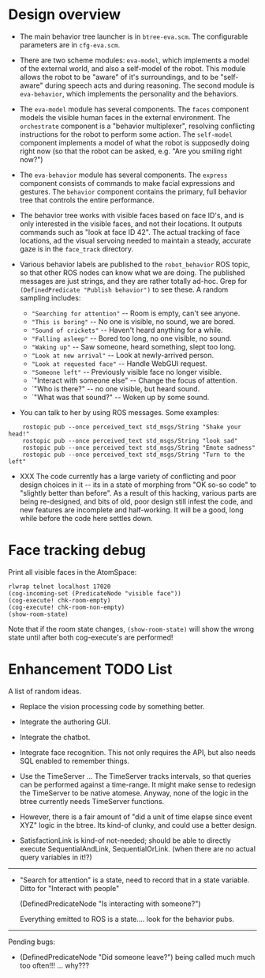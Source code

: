 
Design overview
===============

* The main behavior tree launcher is in `btree-eva.scm`.  The
  configurable parameters are in `cfg-eva.scm`.

* There are two scheme modules: `eva-model`, which implements a model
  of the external world, and also a self-model of the robot.  This
  module allows the robot to be "aware" of it's surroundings, and to be
  "self-aware" during speech acts and during reasoning.  The second
  module is `eva-behavior`, which implements the personality and the
  behaviors.

* The `eva-model` module has several components. The `faces` component
  models the visible human faces in the external environment. The
  `orchestrate` component is a "behavior multiplexer", resolving
  conflicting instructions for the robot to perform some action. The
  `self-model` component implements a model of what the robot is
  supposedly doing right now (so that the robot can be asked, e.g. "Are
  you smiling right now?")

* The `eva-behavior` module has several components.  The `express`
  component consists of commands to make facial expressions and
  gestures.  The `behavior` component contains the primary, full
  behavior tree that controls the entire performance.

* The behavior tree works with visible faces based on face ID's,
  and is only interested in the visible faces, and not their locations.
  It outputs commands such as "look at face ID 42". The actual tracking
  of face locations, ad the visual servoing needed to maintain a
  steady, accurate gaze is in the `face_track` directory.

* Various behavior labels are published to the `robot_behavior` ROS
  topic, so that other ROS nodes can know what we are doing.  The
  published messages are just strings, and they are rather totally
  ad-hoc.  Grep for `(DefinedPredicate "Publish behavior")` to see
  these.  A random sampling includes:

    + `"Searching for attention"` -- Room is empty, can't see anyone.
    + `"This is boring"` -- No one is visible, no sound, we are bored.
    + `"Sound of crickets"` -- Haven't heard anything for a while.
    + `"Falling asleep"` -- Bored too long, no one visible, no sound.
    + `"Waking up"` -- Saw someone, heard something, slept too long.
    + `"Look at new arrival"` -- Look at newly-arrived person.
    + `"Look at requested face"` -- Handle WebGUI request.
    + `"Someone left"` -- Previously visible face no longer visible.
    + `"Interact with someone else" -- Change the focus of attention.
    + `"Who is there?" -- no one visible, but heard sound.
    + `"What was that sound?" -- Woken up by some sound.

* You can talk to her by using ROS messages. Some examples:
```
    rostopic pub --once perceived_text std_msgs/String "Shake your head!"
    rostopic pub --once perceived_text std_msgs/String "look sad"
    rostopic pub --once perceived_text std_msgs/String "Emote sadness"
    rostopic pub --once perceived_text std_msgs/String "Turn to the left"
```


* XXX The code currently has a large variety of conflicting and poor
  design choices in it -- its in a state of morphing from "OK so-so code"
  to "slightly better than before".  As a result of this hacking, various
  parts are being re-designed,  and bits of old, poor design still
  infest the code, and new features are incomplete and half-working.
  It will be a good, long while before the code here settles down.

Face tracking debug
===================
Print all visible faces in the AtomSpace:

```
rlwrap telnet localhost 17020
(cog-incoming-set (PredicateNode "visible face"))
(cog-execute! chk-room-empty)
(cog-execute! chk-room-non-empty)
(show-room-state)
```

Note that if the room state changes, `(show-room-state)` will show the
wrong state until after both cog-execute's are performed!


Enhancement TODO List
=====================
A list of random ideas.

* Replace the vision processing code by something better.

* Integrate the authoring GUI.

* Integrate the chatbot.

* Integrate face recognition.  This not only requires the API, but
  also needs SQL enabled to remember things.

* Use the TimeServer ... The TimeServer tracks intervals, so that queries
  can be performed against a time-range.  It might make sense to redesign
  the TimeServer to be native atomese. Anyway, none of the logic in the
  btree currently needs TimeServer functions.

* However, there is a fair amount of "did a unit of time elapse since
  event XYZ" logic in the btree.  Its kind-of clunky, and could use
  a better design.

* SatisfactionLink is kind-of not-needed; should be able to directly
  execute SequentialAndLink, SequentialOrLink. (when there are no
  actual query variables in it!?)

--------

* "Search for attention" is a state, need to record that in a state
  variable. Ditto for "Interact with people"

  (DefinedPredicateNode "Is interacting with someone?")

  Everything emitted to ROS is a state.... look for the behavior pubs.

----------------

Pending bugs:
* (DefinedPredicateNode "Did someone leave?")  being called much much
   too often!!! ... why???
